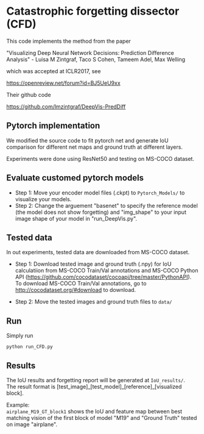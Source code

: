 # Catastrophic forgetting dissector (CFD)

This code implements the method from the paper

"Visualizing Deep Neural Network Decisions: Prediction Difference Analysis" - Luisa M Zintgraf, Taco S Cohen, Tameem Adel, Max Welling

which was accepted at ICLR2017, see

https://openreview.net/forum?id=BJ5UeU9xx

Their github code

https://github.com/lmzintgraf/DeepVis-PredDiff
## Pytorch implementation
We modified the source code to fit pytorch net and generate IoU comparison for different net maps and ground truth at different layers.

Experiments were done using ResNet50 and testing on MS-COCO dataset.


## Evaluate customed pytorch models
* Step 1: Move your encoder model files (.ckpt) to `Pytorch_Models/` to visualize your models. 
* Step 2: Change the arguement "basenet" to specify the reference model (the model does not show forgetting) and "img_shape" to your input image shape of your model in "run_DeepVis.py".

## Tested data
In out experiments, tested data are downloaded from MS-COCO dataset.
* Step 1: Download tested image and ground truth (.npy) for IoU calculatiion from MS-COCO Train/Val annotations and MS-COCO Python API (https://github.com/cocodataset/cocoapi/tree/master/PythonAPI).
To download MS-COCO Train/Val annotations, go to http://cocodataset.org/#download to download.

* Step 2: Move the tested images and ground truth files to `data/`


## Run
Simply run
```
python run_CFD.py
```

## Results
The IoU results and forgetting report will be generated at `IoU_results/`.   
The result format is [test_image]\_[test_model]\_[reference]\_[visualized block].
  
Example:  
`airplane_M19_GT_block1` shows the IoU and feature map between best matching vision of the first block of model "M19" and "Ground Truth" tested on image "airplane".

